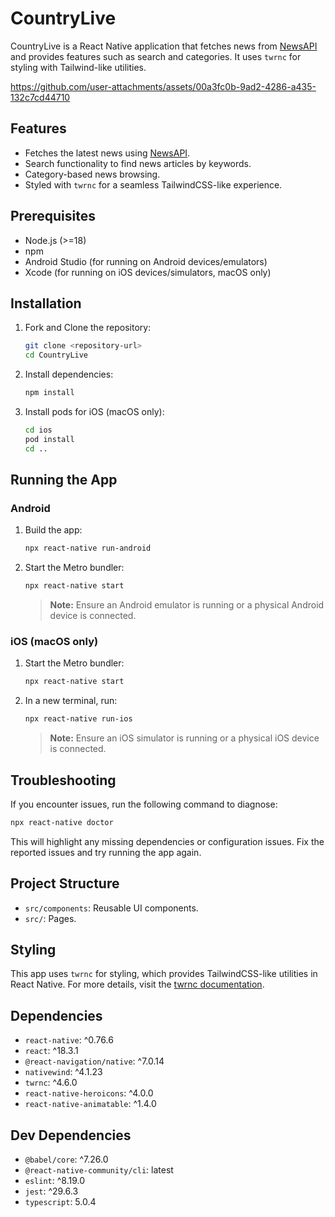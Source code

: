 # CountryLive

CountryLive is a React Native application that fetches news from [NewsAPI](https://newsapi.org/) and provides features such as search and categories. It uses `twrnc` for styling with Tailwind-like utilities.

https://github.com/user-attachments/assets/00a3fc0b-9ad2-4286-a435-132c7cd44710

## Features

- Fetches the latest news using [NewsAPI](https://newsapi.org/).
- Search functionality to find news articles by keywords.
- Category-based news browsing.
- Styled with `twrnc` for a seamless TailwindCSS-like experience.

## Prerequisites

- Node.js (>=18)
- npm
- Android Studio (for running on Android devices/emulators)
- Xcode (for running on iOS devices/simulators, macOS only)

## Installation

1. Fork and Clone the repository:

   ```bash
   git clone <repository-url>
   cd CountryLive
   ```

2. Install dependencies:

   ```bash
   npm install
   ```

3. Install pods for iOS (macOS only):

   ```bash
   cd ios
   pod install
   cd ..
   ```

## Running the App

### Android

1. Build the app:

   ```bash
   npx react-native run-android
   ```

2. Start the Metro bundler:

   ```bash
   npx react-native start
   ```

   > **Note:** Ensure an Android emulator is running or a physical Android device is connected.

### iOS (macOS only)

1. Start the Metro bundler:

   ```bash
   npx react-native start
   ```

2. In a new terminal, run:

   ```bash
   npx react-native run-ios
   ```

   > **Note:** Ensure an iOS simulator is running or a physical iOS device is connected.

## Troubleshooting

If you encounter issues, run the following command to diagnose:

```bash
npx react-native doctor
```

This will highlight any missing dependencies or configuration issues. Fix the reported issues and try running the app again.

## Project Structure

- `src/components`: Reusable UI components.
- `src/`: Pages.

## Styling

This app uses `twrnc` for styling, which provides TailwindCSS-like utilities in React Native. For more details, visit the [twrnc documentation](https://github.com/jaredh159/tailwind-react-native-classnames).

## Dependencies

- `react-native`: ^0.76.6
- `react`: ^18.3.1
- `@react-navigation/native`: ^7.0.14
- `nativewind`: ^4.1.23
- `twrnc`: ^4.6.0
- `react-native-heroicons`: ^4.0.0
- `react-native-animatable`: ^1.4.0

## Dev Dependencies

- `@babel/core`: ^7.26.0
- `@react-native-community/cli`: latest
- `eslint`: ^8.19.0
- `jest`: ^29.6.3
- `typescript`: 5.0.4

